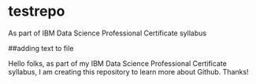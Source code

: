 # testrepo
As part of IBM Data Science Professional Certificate syllabus

##adding text to file

Hello folks, as part of my IBM Data Science Professional Certificate syllabus, I am creating this repository to learn more about Github.
Thanks!
